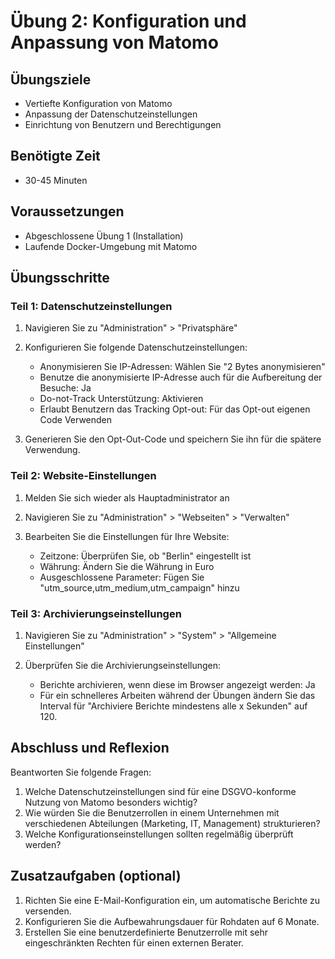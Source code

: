 # Übung 2: Konfiguration und Anpassung von Matomo

## Übungsziele
- Vertiefte Konfiguration von Matomo
- Anpassung der Datenschutzeinstellungen
- Einrichtung von Benutzern und Berechtigungen

## Benötigte Zeit
- 30-45 Minuten

## Voraussetzungen
- Abgeschlossene Übung 1 (Installation)
- Laufende Docker-Umgebung mit Matomo

## Übungsschritte

### Teil 1: Datenschutzeinstellungen

1. Navigieren Sie zu "Administration" > "Privatsphäre"

2. Konfigurieren Sie folgende Datenschutzeinstellungen:
   - Anonymisieren Sie IP-Adressen: Wählen Sie "2 Bytes anonymisieren"
   - Benutze die anonymisierte IP-Adresse auch für die Aufbereitung der Besuche: Ja
   - Do-not-Track Unterstützung: Aktivieren
   - Erlaubt Benutzern das Tracking Opt-out: Für das Opt-out eigenen Code Verwenden
   
3. Generieren Sie den Opt-Out-Code und speichern Sie ihn für die spätere Verwendung.

### Teil 2: Website-Einstellungen

1. Melden Sie sich wieder als Hauptadministrator an

2. Navigieren Sie zu "Administration" > "Webseiten" > "Verwalten"

3. Bearbeiten Sie die Einstellungen für Ihre Website:
   - Zeitzone: Überprüfen Sie, ob "Berlin" eingestellt ist
   - Währung: Ändern Sie die Währung in Euro 
   - Ausgeschlossene Parameter: Fügen Sie "utm_source,utm_medium,utm_campaign" hinzu

### Teil 3: Archivierungseinstellungen

1. Navigieren Sie zu "Administration" > "System" > "Allgemeine Einstellungen"

2. Überprüfen Sie die Archivierungseinstellungen:
   - Berichte archivieren, wenn diese im Browser angezeigt werden: Ja
   - Für ein schnelleres Arbeiten während der Übungen ändern Sie das Interval für "Archiviere Berichte mindestens alle x Sekunden" auf 120.

## Abschluss und Reflexion

Beantworten Sie folgende Fragen:

1. Welche Datenschutzeinstellungen sind für eine DSGVO-konforme Nutzung von Matomo besonders wichtig?
2. Wie würden Sie die Benutzerrollen in einem Unternehmen mit verschiedenen Abteilungen (Marketing, IT, Management) strukturieren?
3. Welche Konfigurationseinstellungen sollten regelmäßig überprüft werden?

## Zusatzaufgaben (optional)

1. Richten Sie eine E-Mail-Konfiguration ein, um automatische Berichte zu versenden.
2. Konfigurieren Sie die Aufbewahrungsdauer für Rohdaten auf 6 Monate.
3. Erstellen Sie eine benutzerdefinierte Benutzerrolle mit sehr eingeschränkten Rechten für einen externen Berater.
